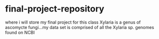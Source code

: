 # final-project-repository
where i will store my final project for this class
Xylaria is a genus of ascomycte fungi...my data set is comprised of all the Xylaria sp. genomes found on NCBI